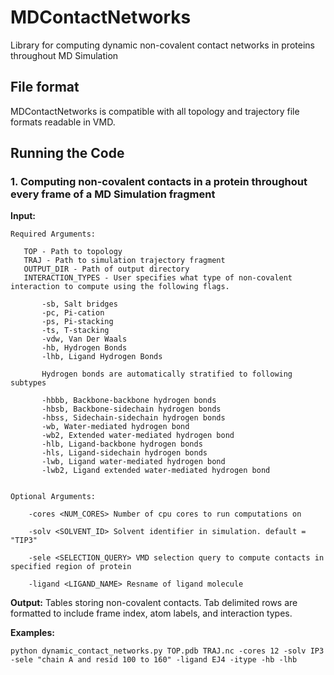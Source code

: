 # MDContactNetworks
Library for computing dynamic non-covalent contact networks in proteins throughout MD Simulation


## File format

MDContactNetworks is compatible with all topology and trajectory file formats readable in VMD.


## Running the Code

### 1. Computing non-covalent contacts in a protein throughout every frame of a MD Simulation fragment
   
   __Input:__ 

	Required Arguments:

	   TOP - Path to topology
	   TRAJ - Path to simulation trajectory fragment
	   OUTPUT_DIR - Path of output directory
	   INTERACTION_TYPES - User specifies what type of non-covalent interaction to compute using the following flags. 

		   -sb, Salt bridges
		   -pc, Pi-cation 
		   -ps, Pi-stacking
		   -ts, T-stacking
		   -vdw, Van Der Waals
		   -hb, Hydrogen Bonds
		   -lhb, Ligand Hydrogen Bonds

		   Hydrogen bonds are automatically stratified to following subtypes

		   -hbbb, Backbone-backbone hydrogen bonds
		   -hbsb, Backbone-sidechain hydrogen bonds
		   -hbss, Sidechain-sidechain hydrogen bonds
		   -wb, Water-mediated hydrogen bond
		   -wb2, Extended water-mediated hydrogen bond
		   -hlb, Ligand-backbone hydrogen bonds
		   -hls, Ligand-sidechain hydrogen bonds
		   -lwb, Ligand water-mediated hydrogen bond
		   -lwb2, Ligand extended water-mediated hydrogen bond


	Optional Arguments:

		-cores <NUM_CORES> Number of cpu cores to run computations on

		-solv <SOLVENT_ID> Solvent identifier in simulation. default = "TIP3"

		-sele <SELECTION_QUERY> VMD selection query to compute contacts in specified region of protein

		-ligand <LIGAND_NAME> Resname of ligand molecule

   
   __Output:__ Tables storing non-covalent contacts. Tab delimited rows are formatted to include 
   frame index, atom labels, and interaction types. 

   __Examples:__

	python dynamic_contact_networks.py TOP.pdb TRAJ.nc -cores 12 -solv IP3 -sele "chain A and resid 100 to 160" -ligand EJ4 -itype -hb -lhb

